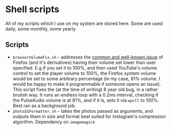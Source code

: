 # Shell scripts
All of my scripts which I use on my system are stored here. Some are used daily, some monthly, some yearly.

## Scripts
- `browserVolumeFix.sh` - addresses the [common and well-known issue](https://bugzilla.mozilla.org/show_bug.cgi?id=1422637) of Firefox (and it's derivatives) having their volume set lower than user specified.
E.g if you set it to 100%, and then used YouTube's volume control to set the player volume to 100%, the Firefox system volume would be set to some arbitrary percentage (in my case, 81% volume. I would be happy to make it programmable if someone opens an issue).
This script fixes the (at the time of writing) 8 year old bug, in a rather brutish way. It runs an endless loop with a 0.2ms interval, checking if the PulseAudio volume is at 81%, and if it is, sets it via `wpctl` to 100%. Best ran as a background job. 
- `photoIGFormatter.sh` - takes the photos passed as arguments, and outputs them in size and format best suited for Instagram's compression algorithm. Dependency on `imagemagick`
